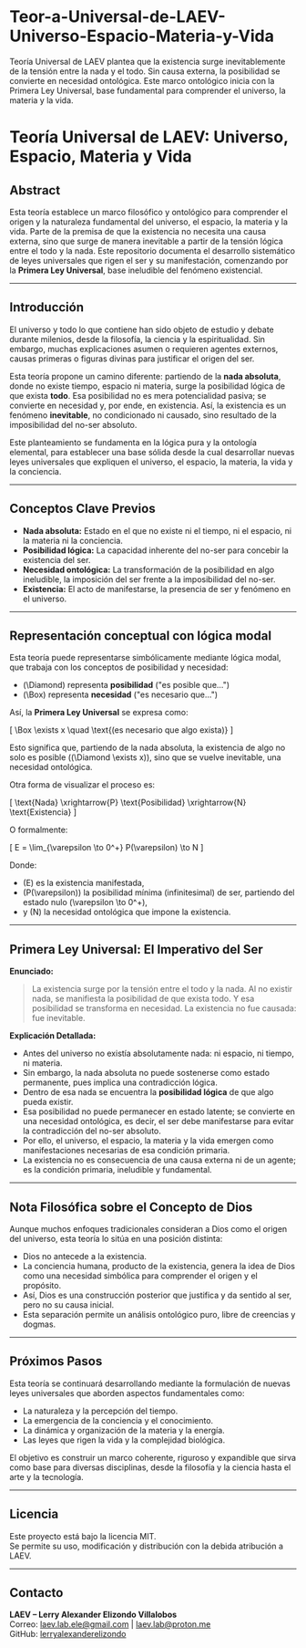 # Teor-a-Universal-de-LAEV-Universo-Espacio-Materia-y-Vida
Teoría Universal de LAEV plantea que la existencia surge inevitablemente de la tensión entre la nada y el todo. Sin causa externa, la posibilidad se convierte en necesidad ontológica. Este marco ontológico inicia con la Primera Ley Universal, base fundamental para comprender el universo, la materia y la vida.

# Teoría Universal de LAEV: Universo, Espacio, Materia y Vida

## Abstract

Esta teoría establece un marco filosófico y ontológico para comprender el origen y la naturaleza fundamental del universo, el espacio, la materia y la vida. Parte de la premisa de que la existencia no necesita una causa externa, sino que surge de manera inevitable a partir de la tensión lógica entre el todo y la nada. Este repositorio documenta el desarrollo sistemático de leyes universales que rigen el ser y su manifestación, comenzando por la **Primera Ley Universal**, base ineludible del fenómeno existencial.

---

## Introducción

El universo y todo lo que contiene han sido objeto de estudio y debate durante milenios, desde la filosofía, la ciencia y la espiritualidad. Sin embargo, muchas explicaciones asumen o requieren agentes externos, causas primeras o figuras divinas para justificar el origen del ser.

Esta teoría propone un camino diferente: partiendo de la **nada absoluta**, donde no existe tiempo, espacio ni materia, surge la posibilidad lógica de que exista **todo**. Esa posibilidad no es mera potencialidad pasiva; se convierte en necesidad y, por ende, en existencia. Así, la existencia es un fenómeno **inevitable**, no condicionado ni causado, sino resultado de la imposibilidad del no-ser absoluto.

Este planteamiento se fundamenta en la lógica pura y la ontología elemental, para establecer una base sólida desde la cual desarrollar nuevas leyes universales que expliquen el universo, el espacio, la materia, la vida y la conciencia.

---

## Conceptos Clave Previos

- **Nada absoluta:** Estado en el que no existe ni el tiempo, ni el espacio, ni la materia ni la conciencia.
- **Posibilidad lógica:** La capacidad inherente del no-ser para concebir la existencia del ser.
- **Necesidad ontológica:** La transformación de la posibilidad en algo ineludible, la imposición del ser frente a la imposibilidad del no-ser.
- **Existencia:** El acto de manifestarse, la presencia de ser y fenómeno en el universo.

---

## Representación conceptual con lógica modal

Esta teoría puede representarse simbólicamente mediante lógica modal, que trabaja con los conceptos de posibilidad y necesidad:

- \(\Diamond\) representa **posibilidad** ("es posible que...")  
- \(\Box\) representa **necesidad** ("es necesario que...")

Así, la **Primera Ley Universal** se expresa como:

\[
\Box \exists x \quad \text{(es necesario que algo exista)}
\]

Esto significa que, partiendo de la nada absoluta, la existencia de algo no solo es posible (\(\Diamond \exists x\)), sino que se vuelve inevitable, una necesidad ontológica.

Otra forma de visualizar el proceso es:

\[
\text{Nada} \xrightarrow{P} \text{Posibilidad} \xrightarrow{N} \text{Existencia}
\]

O formalmente:

\[
E = \lim_{\varepsilon \to 0^+} P(\varepsilon) \to N
\]

Donde:  
- \(E\) es la existencia manifestada,  
- \(P(\varepsilon)\) la posibilidad mínima (infinitesimal) de ser, partiendo del estado nulo \(\varepsilon \to 0^+\),  
- y \(N\) la necesidad ontológica que impone la existencia.

---

## Primera Ley Universal: El Imperativo del Ser

**Enunciado:**  
> La existencia surge por la tensión entre el todo y la nada. Al no existir nada, se manifiesta la posibilidad de que exista todo. Y esa posibilidad se transforma en necesidad. La existencia no fue causada: fue inevitable.

**Explicación Detallada:**  
- Antes del universo no existía absolutamente nada: ni espacio, ni tiempo, ni materia.  
- Sin embargo, la nada absoluta no puede sostenerse como estado permanente, pues implica una contradicción lógica.  
- Dentro de esa nada se encuentra la **posibilidad lógica** de que algo pueda existir.  
- Esa posibilidad no puede permanecer en estado latente; se convierte en una necesidad ontológica, es decir, el ser debe manifestarse para evitar la contradicción del no-ser absoluto.  
- Por ello, el universo, el espacio, la materia y la vida emergen como manifestaciones necesarias de esa condición primaria.  
- La existencia no es consecuencia de una causa externa ni de un agente; es la condición primaria, ineludible y fundamental.

---

## Nota Filosófica sobre el Concepto de Dios

Aunque muchos enfoques tradicionales consideran a Dios como el origen del universo, esta teoría lo sitúa en una posición distinta:

- Dios no antecede a la existencia.  
- La conciencia humana, producto de la existencia, genera la idea de Dios como una necesidad simbólica para comprender el origen y el propósito.  
- Así, Dios es una construcción posterior que justifica y da sentido al ser, pero no su causa inicial.  
- Esta separación permite un análisis ontológico puro, libre de creencias y dogmas.

---

## Próximos Pasos

Esta teoría se continuará desarrollando mediante la formulación de nuevas leyes universales que aborden aspectos fundamentales como:

- La naturaleza y la percepción del tiempo.  
- La emergencia de la conciencia y el conocimiento.  
- La dinámica y organización de la materia y la energía.  
- Las leyes que rigen la vida y la complejidad biológica.

El objetivo es construir un marco coherente, riguroso y expandible que sirva como base para diversas disciplinas, desde la filosofía y la ciencia hasta el arte y la tecnología.

---

## Licencia

Este proyecto está bajo la licencia MIT.  
Se permite su uso, modificación y distribución con la debida atribución a LAEV.

---

## Contacto

**LAEV – Lerry Alexander Elizondo Villalobos**  
Correo: laev.lab.ele@gmail.com | laev.lab@proton.me  
GitHub: [lerryalexanderelizondo](https://github.com/lerryalexanderelizondo)
